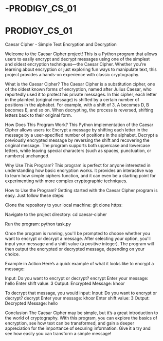 # -PRODIGY_CS_01

# PRODIGY_CS_01

Caesar Cipher - Simple Text Encryption and Decryption

Welcome to the Caesar Cipher project! This is a Python program that allows users to easily encrypt and decrypt messages using one of the simplest and oldest encryption techniques—the Caesar Cipher. Whether you're learning about encryption or just exploring fun ways to manipulate text, this project provides a hands-on experience with classic cryptography.

What is the Caesar Cipher?
The Caesar Cipher is a substitution cipher, one of the oldest known forms of encryption, named after Julius Caesar, who reportedly used it to protect his private messages. In this cipher, each letter in the plaintext (original message) is shifted by a certain number of positions in the alphabet. For example, with a shift of 3, A becomes D, B becomes E, and so on. When decrypting, the process is reversed, shifting letters back to their original form.

How Does This Program Work?
This Python implementation of the Caesar Cipher allows users to:
Encrypt a message by shifting each letter in the message by a user-specified number of positions in the alphabet.
Decrypt a previously encrypted message by reversing the shift and recovering the original message.
The program supports both uppercase and lowercase letters, while leaving special characters (such as spaces, punctuation, or numbers) unchanged.

Why Use This Program?
This program is perfect for anyone interested in understanding how basic encryption works. It provides an interactive way to learn how simple ciphers function, and it can even be a starting point for experimenting with more complex cryptographic techniques.

How to Use the Program?
Getting started with the Caesar Cipher program is easy. Just follow these steps:

Clone the repository to your local machine:
git clone https:

Navigate to the project directory:
cd caesar-cipher

Run the program:
python task.py

Once the program is running, you'll be prompted to choose whether you want to encrypt or decrypt a message. After selecting your option, you'll input your message and a shift value (a positive integer). The program will then output the encrypted or decrypted message, depending on your choice.

Example in Action
Here’s a quick example of what it looks like to encrypt a message:

Input:
Do you want to encrypt or decrypt? encrypt
Enter your message: hello
Enter shift value: 3
Output:
Encrypted Message: khoor

To decrypt that message, you would input:
Input:
Do you want to encrypt or decrypt? decrypt
Enter your message: khoor
Enter shift value: 3
Output:
Decrypted Message: hello

Conclusion
The Caesar Cipher may be simple, but it’s a great introduction to the world of cryptography. With this program, you can explore the basics of encryption, see how text can be transformed, and gain a deeper appreciation for the importance of securing information. Give it a try and see how easily you can transform a simple message!
